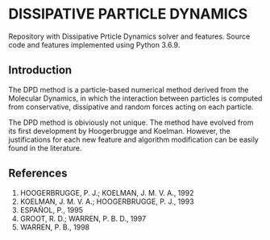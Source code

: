 # DISSIPATIVE PARTICLE DYNAMICS
Repository with Dissipative Prticle Dynamics solver and features. Source code and features implemented using Python 3.6.9.

## Introduction
The DPD method is a particle-based numerical method derived from the Molecular Dynamics, in which the interaction between particles is computed from conservative, dissipative and random forces acting on each particle.

The DPD method is obiviously not unique. The method have evolved from its first development by Hoogerbrugge and Koelman. However, the justifications for each new feature and algorithm modification can be easily found in the literature.

## References
1. HOOGERBRUGGE, P. J.; KOELMAN, J. M. V. A., 1992
2. KOELMAN, J. M. V. A.; HOOGERBRUGGE, P. J., 1993
3. ESPAÑOL, P., 1995
4. GROOT, R. D.; WARREN, P. B. D., 1997
5. WARREN, P. B., 1998

